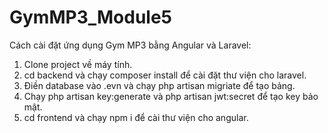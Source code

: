 # GymMP3_Module5

Cách cài đặt ứng dụng Gym MP3 bằng Angular và Laravel:

1. Clone project về máy tính.
2. cd backend và chạy composer install để cài đặt thư viện cho laravel.
3. Điền database vào .evn và chạy php artisan migriate để tạo bảng.  
4. Chạy php artisan key:generate và php artisan jwt:secret để tạo key bảo mật. 
5. cd frontend và chạy npm i để cài thư viện cho angular.

